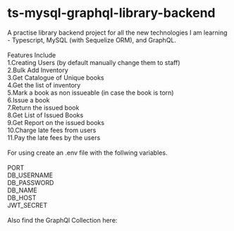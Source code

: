 # ts-mysql-graphql-library-backend
A practise library backend project for all the new technologies I am learning - Typescript, MySQL (with Sequelize ORM), and GraphQL.<br/>
<br/>
Features Include<br/>
1.Creating Users (by default manually change them to staff)<br/>
2.Bulk Add Inventory<br/>
3.Get Catalogue of Unique books<br/>
4.Get the list of inventory<br/>
5.Mark a book as non issueable (in case the book is torn)<br/>
6.Issue a book<br/>
7.Return the issued book<br/>
8.Get List of Issued Books<br/>
9.Get Report on the issued books<br/>
10.Charge late fees from users<br/>
11.Pay the late fees by the users<br/>
<br/>
For using create an .env file with the follwing variables.<br/>
<br/>
PORT <br/>
DB_USERNAME <br/>
DB_PASSWORD <br/>
DB_NAME <br/>
DB_HOST <br/>
JWT_SECRET <br/>
<br/>
Also find the GraphQl Collection here: 

